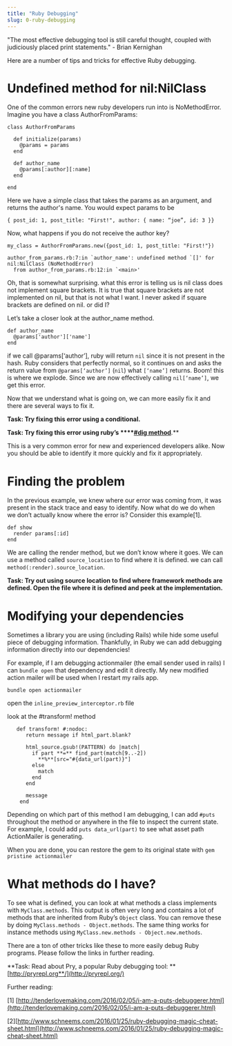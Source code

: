 ```yaml
---
title: "Ruby Debugging"
slug: 0-ruby-debugging
---
```


"The most effective debugging tool is still careful thought, coupled with judiciously placed print statements." - Brian Kernighan

Here are a number of tips and tricks for effective Ruby debugging.

# Undefined method for nil:NilClass

One of the common errors new ruby developers run into is NoMethodError. Imagine you have a class AuthorFromParams:

```
class AuthorFromParams

  def initialize(params)
    @params = params
  end

  def author_name
    @params[:author][:name]
  end

end
```

Here we have a simple class that takes the params as an argument, and returns the author's name. You would expect params to be

`{ post_id: 1, post_title: "First!", author: { name: “joe”, id: 3 }}`

Now, what happens if you do not receive the author key?

```
my_class = AuthorFromParams.new({post_id: 1, post_title: "First!"})

author_from_params.rb:7:in `author_name': undefined method `[]' for nil:NilClass (NoMethodError)
  from author_from_params.rb:12:in `<main>'
```

Oh, that is somewhat surprising. what this error is telling us is nil class does not implement square brackets. It is true that square brackets are not implemented on nil, but that is not what I want. I never asked if square brackets are defined on nil. or did I?

Let’s take a closer look at the author_name method.

```
def author_name
  @params['author']['name']
end
```

if we call @params[‘author’], ruby will return `nil` since it is not present in the hash. Ruby considers that perfectly normal, so it continues on and asks the return value from `@params[‘author’]` (`nil`) what `[‘name’]` returns. Boom! this is where we explode. Since we are now effectively calling `nil[‘name’]`, we get this error.

Now that we understand what is going on, we can more easily fix it and there are several ways to fix it.

**Task: Try fixing this error using a conditional.**

**Task: Try fixing this error using ruby’s ****[#dig method](http://ruby-doc.org/core-2.3.0/Hash.html#method-i-dig)**.**

This is a very common error for new and experienced developers alike. Now you should be able to identify it more quickly and fix it appropriately.

# Finding the problem

In the previous example, we knew where our error was coming from, it was present in the stack trace and easy to identify. Now what do we do when we don’t actually know where the error is? Consider this example[1].

```
def show
  render params[:id]
end
```

We are calling the render method, but we don’t know where it goes. We can use a method called `source_location` to find where it is defined. we can call `method(:render).source_location`.

**Task: Try out using source location to find where framework methods are defined. Open the file where it is defined and peek at the implementation.**

# Modifying your dependencies

Sometimes a library you are using (including Rails) while hide some useful piece of debugging information. Thankfully, in Ruby we can add debugging information directly into our dependencies!

For example, if I am debugging actionmailer (the email sender used in rails) I can `bundle open` that dependency and edit it directly. My new modified action mailer will be used when I restart my rails app.

`bundle open actionmailer`

open the `inline_preview_interceptor.rb` file

look at the #transform! method

```
   def transform! #:nodoc:                                                                                              
      return message if html_part.blank?                                                                                 

      html_source.gsub!(PATTERN) do |match|                                                                              
        if part **=** find_part(match[9..-2])                                                                                
          **%**[src="#{data_url(part)}"]                                                                                     
        else                                                                                                             
          match                                                                                                          
        end                                                                                                              
      end                                                                                                                

      message                                                                                                            
    end   
```

Depending on which part of this method I am debugging, I can add `#puts` throughout the method or anywhere in the file to inspect the current state. For example, I could add `puts data_url(part)` to see what asset path ActionMailer is generating.

When you are done, you can restore the gem to its original state with `gem pristine actionmailer`

# What methods do I have?

To see what is defined, you can look at what methods a class implements with `MyClass.methods`. This output is often very long and contains a lot of methods that are inherited from Ruby’s `Object` class. You can remove these by doing `MyClass.methods - Object.methods`. The same thing works for instance methods using `MyClass.new.methods - Object.new.methods`.

There are a ton of other tricks like these to more easily debug Ruby programs. Please follow the links in further reading.

**Task: Read about Pry, a popular Ruby debugging tool: **[http://pryrepl.org**/](http://pryrepl.org/)

Further reading:

[1] [http://tenderlovemaking.com/2016/02/05/i-am-a-puts-debuggerer.html](http://tenderlovemaking.com/2016/02/05/i-am-a-puts-debuggerer.html)

[2][http://www.schneems.com/2016/01/25/ruby-debugging-magic-cheat-sheet.html](http://www.schneems.com/2016/01/25/ruby-debugging-magic-cheat-sheet.html)
